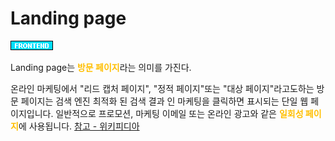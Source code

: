 # Landing page

![Frontend](../../2TAT1C/Label_Frontend.png)

Landing page는 <span style="color:#FFBF00; font-weight:bold;">방문 페이지</span>라는 의미를 가진다.

온라인 마케팅에서 "리드 캡처 페이지", "정적 페이지"또는 "대상 페이지"라고도하는 방문 페이지는 검색 엔진 최적화 된 검색 결과 인 마케팅을 클릭하면 표시되는 단일 웹 페이지입니다.
일반적으로 프로모션, 마케팅 이메일 또는 온라인 광고와 같은 <span style="color:#FFBF00; font-weight:bold;">일회성 페이지</span>에 사용됩니다.
<a href="https://en.wikipedia.org/wiki/Landing_page">참고 - 위키피디아</a>
